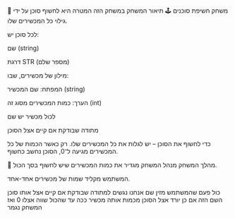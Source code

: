 🎯 משחק חשיפת סוכנים
🕹️ תיאור המשחק
במשחק הזה המטרה היא לחשוף סוכן על ידי גילוי כל המכשירים שלו.

לכל סוכן יש:

שם (string)

דרגת STR (מספר שלם)

מילון של מכשירים, שבו:

המפתח: שם המכשיר (string)

הערך: כמות המכשירים מסוג זה (int)

לכול מכשיר יש שם

מתודה שבודקת אם קיים אצל הסוכן

כדי לחשוף את הסוכן – יש לגלות את כל המכשירים שלו. רק כאשר הכמות של כל המכשירים מגיעה ל־0, הסוכן נחשב כחשוף.

🧠 מהלך המשחק
מנהל המשחק מגדיר את כמות המכשירים שיש לחשוף בסך הכול.

המשתמש מקליד שמות של מכשירים אחד-אחד.

כול פעם שהמשתמש מזין שם אנחנו נגשים למתודה שבודקת אם קיים אצל אותו סוכן השם הזה
אם כן יורד אצל הסוכן מכמות אותה מכשיר 
ככה עד שהכול שווה אצלו 0 ואז המשחק נגמר




